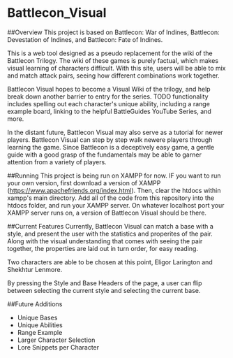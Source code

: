# Battlecon_Visual

##Overview
This project is based on Battlecon: War of Indines, Battlecon: Devestation of Indines, and Battlecon: Fate of Indines.

This is a web tool designed as a pseudo replacement for the wiki of the Battlecon Trilogy. The wiki of these games is purely factual, which makes visual learning of characters difficult. With this site, users will be able to mix and match attack pairs, seeing how different combinations work together.

Battlecon Visual hopes to become a Visual Wiki of the trilogy, and help break down another barrier to entry for the series. TODO functionality includes spelling out each character's unique ability, including a range example board, linking to the helpful BattleGuides YouTube Series, and more.

In the distant future, Battlecon Visual may also serve as a tutorial for newer players. Battlecon Visual can step by step walk newere players through learning the game. Since Battlecon is a deceptively easy game, a gentle guide with a good grasp of the fundamentals may be able to garner attention from a variety of players.

##Running
This project is being run on XAMPP for now. IF you want to run your own version, first download a version of XAMPP (https://www.apachefriends.org/index.html). Then, clear the htdocs within xampp's main directory. Add all of the code from this repository into the htdocs folder, and run your XAMPP server. On whatever localhost port your XAMPP server runs on, a version of Battlecon Visual should be there.

##Current Features
Currently, Battlecon Visual can match a base with a style, and present the user with the statistics and properites of the pair. Along with the visual understanding that comes with seeing the pair together, the properties are laid out in turn order, for easy reading.

Two characters are able to be chosen at this point, Eligor Larington and Shekhtur Lenmore.

By pressing the Style and Base Headers of the page, a user can flip between selecting the current style and selecting the current base.

##Future Additions
* Unique Bases
* Unique Abilities
* Range Example
* Larger Character Selection
* Lore Snippets per Character
